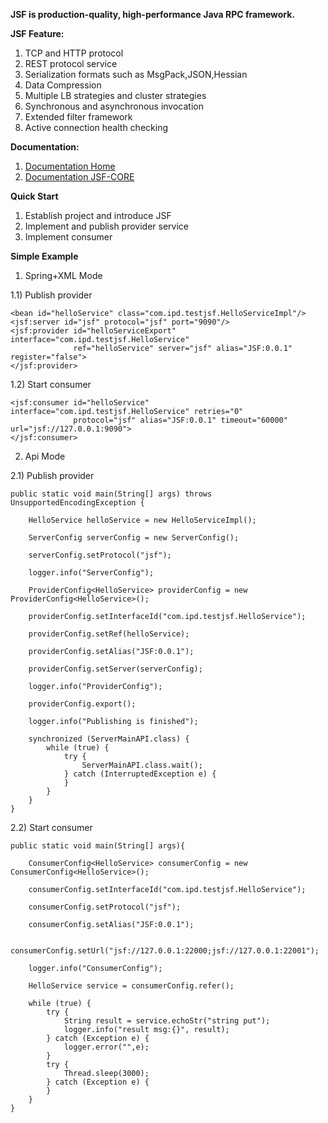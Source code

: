 
<B>JSF is production-quality, high-performance Java RPC framework.</B>

<B>JSF Feature:</B>
1)  TCP and HTTP protocol
2)  REST protocol service
3)  Serialization formats such as MsgPack,JSON,Hessian
4)  Data Compression
5)  Multiple LB strategies and cluster strategies
6)  Synchronous and asynchronous invocation
7)  Extended filter framework
8)  Active connection health checking

<B>Documentation:</B>
1)  <a href="https://github.com/tigcode/jsf-sdk/wiki">Documentation Home</a>
2)  <a href="https://github.com/tigcode/jsf-core">Documentation JSF-CORE</a>

<B>Quick Start</B>

1. Establish project and introduce JSF
2. Implement and publish provider service
3. Implement consumer

<B>Simple Example</B>

1. Spring+XML Mode

1.1)  Publish provider
<?xml version="1.0" encoding="UTF-8"?>
<beans xmlns="http://www.springframework.org/schema/beans"
       xmlns:xsi="http://www.w3.org/2001/XMLSchema-instance" xmlns:jsf="http://jsf.ipd.com/schema/jsf"
       xsi:schemaLocation="http://www.springframework.org/schema/beans http://www.springframework.org/schema/beans/spring-beans.xsd
       http://jsf.ipd.com/schema/jsf http://jsf.ipd.com/schema/jsf/jsf.xsd">

    <bean id="helloService" class="com.ipd.testjsf.HelloServiceImpl"/>
    <jsf:server id="jsf" protocol="jsf" port="9090"/>
    <jsf:provider id="helloServiceExport" interface="com.ipd.testjsf.HelloService"
                  ref="helloService" server="jsf" alias="JSF:0.0.1" register="false">
    </jsf:provider>
</beans>

1.2) Start consumer
<?xml version="1.0" encoding="UTF-8"?>
<beans xmlns="http://www.springframework.org/schema/beans"
       xmlns:xsi="http://www.w3.org/2001/XMLSchema-instance"
       xmlns:jsf="http://jsf.ipd.com/schema/jsf"
       xsi:schemaLocation="http://www.springframework.org/schema/beans http://www.springframework.org/schema/beans/spring-beans.xsd
       http://jsf.ipd.com/schema/jsf  http://jsf.ipd.com/schema/jsf/jsf.xsd">

    <jsf:consumer id="helloService" interface="com.ipd.testjsf.HelloService" retries="0"
                  protocol="jsf" alias="JSF:0.0.1" timeout="60000" url="jsf://127.0.0.1:9090">
    </jsf:consumer>
</beans>

2. Api Mode

2.1) Publish provider

    public static void main(String[] args) throws UnsupportedEncodingException {
    
        HelloService helloService = new HelloServiceImpl();
        
        ServerConfig serverConfig = new ServerConfig();
        
        serverConfig.setProtocol("jsf");
        
        logger.info("ServerConfig");
        
        ProviderConfig<HelloService> providerConfig = new ProviderConfig<HelloService>();
        
        providerConfig.setInterfaceId("com.ipd.testjsf.HelloService");
        
        providerConfig.setRef(helloService);
        
        providerConfig.setAlias("JSF:0.0.1");
        
        providerConfig.setServer(serverConfig);
        
        logger.info("ProviderConfig");
        
        providerConfig.export();
        
        logger.info("Publishing is finished");

        synchronized (ServerMainAPI.class) {
            while (true) {
                try {
                    ServerMainAPI.class.wait();
                } catch (InterruptedException e) {
                }
            }
        }
    }

2.2) Start consumer

    public static void main(String[] args){
    
        ConsumerConfig<HelloService> consumerConfig = new ConsumerConfig<HelloService>();
        
        consumerConfig.setInterfaceId("com.ipd.testjsf.HelloService");
        
        consumerConfig.setProtocol("jsf");
        
        consumerConfig.setAlias("JSF:0.0.1");
        
        consumerConfig.setUrl("jsf://127.0.0.1:22000;jsf://127.0.0.1:22001");
        
        logger.info("ConsumerConfig");
        
        HelloService service = consumerConfig.refer();
        
        while (true) {
            try {
                String result = service.echoStr("string put");
                logger.info("result msg:{}", result);
            } catch (Exception e) {
                logger.error("",e);
            }
            try {
                Thread.sleep(3000);
            } catch (Exception e) {
            }
        }
    }

